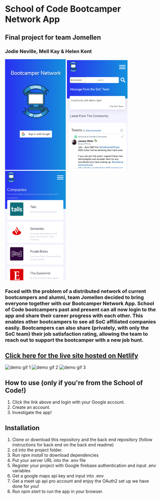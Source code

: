 # School of Code Bootcamper Network App
## Final project for team Jomellen
### Jodie Neville, Mell Kay & Helen Kent

<img src="./src/images/GHlogin.png" width="200px" height="auto" alt="login screenshot">
<img src="./src/images/GHdash.png" width="200px" height="auto" alt="dashboard screenshot">
<img src="./src/images/GHcompanies.png" width="200px" height="auto" alt="companies page screenshot">


### Faced with the problem of a distributed network of current bootcampers and alumni, team Jomellen decided to bring everyone together with our Bootcamper Network App. School of Code bootcampers past and present can all now login to the app and share their career progress with each other. This enables other bootcampers to see all SoC affiliated companies easily. Bootcampers can also share (privately, with only the SoC team) their job satisfaction rating, allowing the team to reach out to support the bootcamper with a new job hunt. 

## **[Click here for the live site hosted on Netlify](https://bootcamper-network.netlify.app/)**

<img src="./src/images/GHdemo1.gif" width="200px" height="auto" alt="demo gif 1">
<img src="./src/images/GHdemo2.gif" width="200px" height="auto" alt="demo gif 2">
<img src="./src/images/GHdemo3.gif" width="200px" height="auto" alt="demo gif 3">



## How to use (only if you're from the School of Code!)
1) Click the link above and login with your Google account.
2) Create an account.
3) Investigate the app!

## Installation
1) Clone or download this repository and the back end repository (follow instructions for back end on the back end readme)
2) cd into the project folder.
3) Run *npm install* to download dependencies
4) Put your server URL into the .env file
5) Register your project with Google firebase authentication and input .env variables
6) Get a google maps api key and input into .env 
7) Get a meet up api pro account and enjoy the OAuth2 set up we have done for you!
8) Run *npm start* to run the app in your browser.